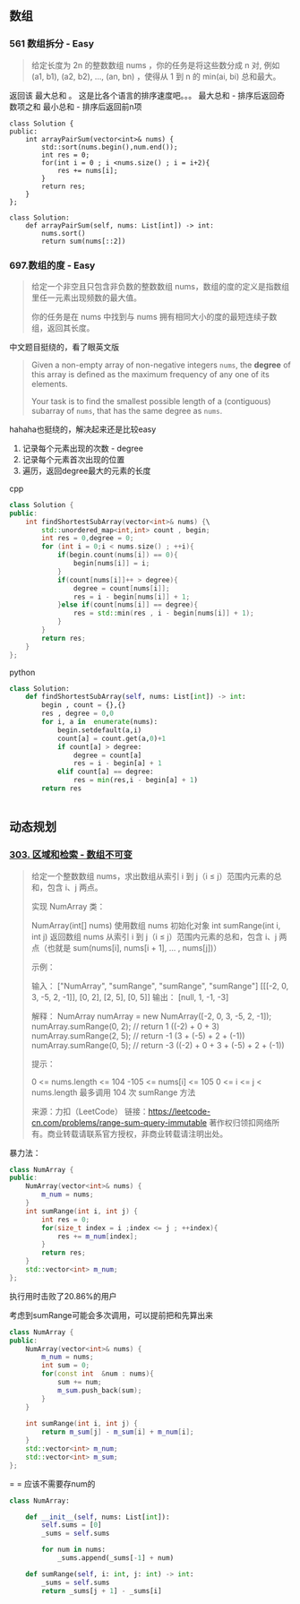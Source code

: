 ## 数组

### 561 数组拆分 - Easy

> 给定长度为 2n 的整数数组 nums ，你的任务是将这些数分成 n 对, 例如 (a1, b1), (a2, b2), ..., (an, bn) ，使得从 1 到 n 的 min(ai, bi) 总和最大。

返回该 最大总和 。
这是比各个语言的排序速度吧。。。
最大总和 - 排序后返回奇数项之和
最小总和 - 排序后返回前n项

```
class Solution {
public:
    int arrayPairSum(vector<int>& nums) {
        std::sort(nums.begin(),num.end());
        int res = 0;
        for(int i = 0 ; i <nums.size() ; i = i+2){
            res += nums[i];
        }
        return res;
    }
};
```
```
class Solution:
    def arrayPairSum(self, nums: List[int]) -> int:
        nums.sort()
        return sum(nums[::2])
```



### 697.数组的度 - Easy

> 给定一个非空且只包含非负数的整数数组 nums，数组的度的定义是指数组里任一元素出现频数的最大值。
>
> 你的任务是在 nums 中找到与 nums 拥有相同大小的度的最短连续子数组，返回其长度。

中文题目挺绕的，看了眼英文版

>Given a non-empty array of non-negative integers `nums`, the **degree** of this array is defined as the maximum frequency of any one of its elements.
>
>Your task is to find the smallest possible length of a (contiguous) subarray of `nums`, that has the same degree as `nums`.

hahaha也挺绕的，解决起来还是比较easy

1. 记录每个元素出现的次数 - degree
2. 记录每个元素首次出现的位置
3. 遍历，返回degree最大的元素的长度

cpp

```c++
class Solution {
public:
    int findShortestSubArray(vector<int>& nums) {\
        std::unordered_map<int,int> count , begin;
        int res = 0,degree = 0;
        for (int i = 0;i < nums.size() ; ++i){
            if(begin.count(nums[i]) == 0){
                begin[nums[i]] = i;
            }
            if(count[nums[i]]++ > degree){
                degree = count[nums[i]];
                res = i - begin[nums[i]] + 1;
            }else if(count[nums[i]] == degree){
                res = std::min(res , i - begin[nums[i]] + 1);
            }
        }
        return res;
    }
};
```

python

```python
class Solution:
    def findShortestSubArray(self, nums: List[int]) -> int:
        begin , count = {},{}
        res , degree = 0,0
        for i, a in  enumerate(nums):
            begin.setdefault(a,i)
            count[a] = count.get(a,0)+1
            if count[a] > degree:
                degree = count[a]
                res = i - begin[a] + 1
            elif count[a] == degree:
                res = min(res,i - begin[a] + 1)
        return res
            
```



## 动态规划

### [303. 区域和检索 - 数组不可变](https://leetcode-cn.com/problems/range-sum-query-immutable/)

> 给定一个整数数组  nums，求出数组从索引 i 到 j（i ≤ j）范围内元素的总和，包含 i、j 两点。
>
> 实现 NumArray 类：
>
> NumArray(int[] nums) 使用数组 nums 初始化对象
> int sumRange(int i, int j) 返回数组 nums 从索引 i 到 j（i ≤ j）范围内元素的总和，包含 i、j 两点（也就是 sum(nums[i], nums[i + 1], ... , nums[j])）
>
>
> 示例：
>
> 输入：
> ["NumArray", "sumRange", "sumRange", "sumRange"]
> [[[-2, 0, 3, -5, 2, -1]], [0, 2], [2, 5], [0, 5]]
> 输出：
> [null, 1, -1, -3]
>
> 解释：
> NumArray numArray = new NumArray([-2, 0, 3, -5, 2, -1]);
> numArray.sumRange(0, 2); // return 1 ((-2) + 0 + 3)
> numArray.sumRange(2, 5); // return -1 (3 + (-5) + 2 + (-1)) 
> numArray.sumRange(0, 5); // return -3 ((-2) + 0 + 3 + (-5) + 2 + (-1))
>
>
> 提示：
>
> 0 <= nums.length <= 104
> -105 <= nums[i] <= 105
> 0 <= i <= j < nums.length
> 最多调用 104 次 sumRange 方法
>
> 来源：力扣（LeetCode）
> 链接：https://leetcode-cn.com/problems/range-sum-query-immutable
> 著作权归领扣网络所有。商业转载请联系官方授权，非商业转载请注明出处。

暴力法：

```c++
class NumArray {
public:
	NumArray(vector<int>& nums) {
        m_num = nums; 
    }
    int sumRange(int i, int j) {
        int res = 0;
        for(size_t index = i ;index <= j ; ++index){
            res += m_num[index];
        }
        return res;
    }
    std::vector<int> m_num;
};
```

执行用时击败了20.86%的用户

考虑到sumRange可能会多次调用，可以提前把和先算出来

```c++
class NumArray {
public:
    NumArray(vector<int>& nums) {
        m_num = nums;
        int sum = 0;
        for(const int  &num : nums){
            sum += num;
            m_sum.push_back(sum);
        }
    }
    
    int sumRange(int i, int j) {
        return m_sum[j] - m_sum[i] + m_num[i];
    }
    std::vector<int> m_num;
    std::vector<int> m_sum;        
};

```

= = 应该不需要存num的

```python
class NumArray:

    def __init__(self, nums: List[int]):
        self.sums = [0]
        _sums = self.sums

        for num in nums:
            _sums.append(_sums[-1] + num)

    def sumRange(self, i: int, j: int) -> int:
        _sums = self.sums
        return _sums[j + 1] - _sums[i]
```

